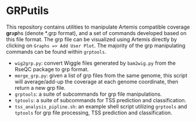 # GRPutils

This repository contains utilities to manipulate Artemis compatible coverage **gr**a**p**hs (denote *.grp format), and a set of commands developed based on this file format. The grp file can be visualized using Artemis directly by clicking on `Graphs => Add User Plot`. The majority of the grp manipulating commands can be found within `grptools`.

* `wig2grp.py`: convert Wiggle files generated by `bam2wig.py` from the RseQC package to grp format.  
* `merge_grp.py`: given a list of grp files from the same genome, this script will average/add-up the coverage at each genome coordinate, then return a new grp file.
* `grptools`: a suite of subcommands for grp file manipulations.
* `tptools`: a suite of subcommands for TSS prediction and classification.
* `tss_analysis_pipline.sh`: an example shell script utilizing `grptools` and `tptools` for grp file processing, TSS prediction and classification. 


